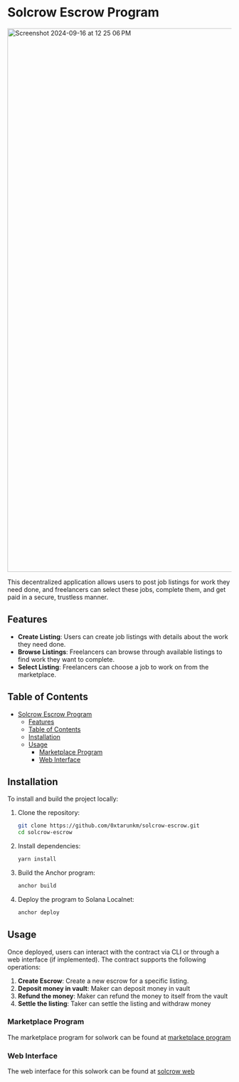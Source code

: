 # Solcrow Escrow Program

<img width="1221" alt="Screenshot 2024-09-16 at 12 25 06 PM" src="https://github.com/user-attachments/assets/6d65a361-43f0-49ef-8877-a12c821d098d">

This decentralized application allows users to post job listings for work they need done, and freelancers can select these jobs, complete them, and get paid in a secure, trustless manner.

## Features

- **Create Listing**: Users can create job listings with details about the work they need done.
- **Browse Listings**: Freelancers can browse through available listings to find work they want to complete.
- **Select Listing**: Freelancers can choose a job to work on from the marketplace.

## Table of Contents

- [Solcrow Escrow Program](#solcrow-escrow-program)
  - [Features](#features)
  - [Table of Contents](#table-of-contents)
  - [Installation](#installation)
  - [Usage](#usage)
    - [Marketplace Program](#marketplace-program)
    - [Web Interface](#web-interface)

## Installation

To install and build the project locally:

1. Clone the repository:

   ```bash
   git clone https://github.com/0xtarunkm/solcrow-escrow.git
   cd solcrow-escrow
   ```

2. Install dependencies:

   ```bash
   yarn install
   ```

3. Build the Anchor program:

   ```bash
   anchor build
   ```

4. Deploy the program to Solana Localnet:

   ```bash
   anchor deploy
   ```

## Usage

Once deployed, users can interact with the contract via CLI or through a web interface (if implemented). The contract supports the following operations:

1. **Create Escrow**: Create a new escrow for a specific listing.
2. **Deposit money in vault**: Maker can deposit money in vault
3. **Refund the money**: Maker can refund the money to itself from the vault
4. **Settle the listing**: Taker can settle the listing and withdraw money

### Marketplace Program

The marketplace program for solwork can be found at [marketplace program](https://github.com/0xtarunkm/solcrow-marketplace.git)

### Web Interface

The web interface for this solwork can be found at [solcrow web](https://github.com/0xtarunkm/solcrow.git)
